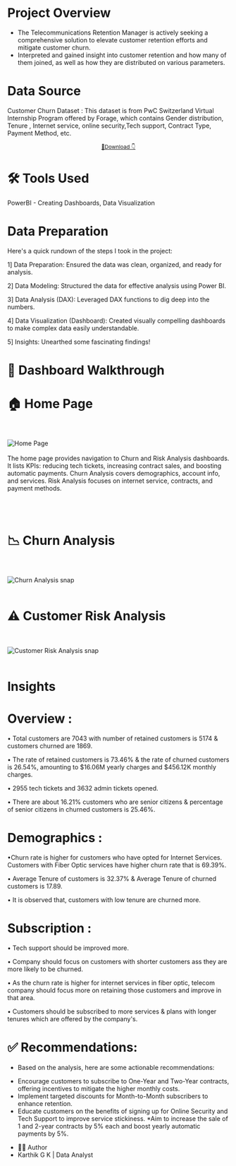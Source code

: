 # Project Overview
* The Telecommunications Retention Manager is actively seeking a comprehensive solution to elevate customer retention efforts and mitigate customer churn.
* Interpreted and gained insight into customer retention and how many of them joined, as well as how they are distributed on various parameters.
  
# Data Source
Customer Churn Dataset : This dataset is from PwC Switzerland Virtual Internship Program offered by Forage, which contains Gender distribution, Tenure , Internet service, online security,Tech support, Contract Type, Payment Method, etc.
<p align="center" style="font-size: 9pt;"><a 👇 </a></p>
<p align="center" style="font-size: 9pt;"><a href="https://github.com/gkarthik333/Customer_Churn_Analysis-/blob/main/churn_data.csv">📂Download 👇 </a></p>

# 🛠 Tools Used
PowerBI - Creating Dashboards, Data Visualization

# Data Preparation
Here's a quick rundown of the steps I took in the project:

1️] Data Preparation: Ensured the data was clean, organized, and ready for analysis.

2️] Data Modeling: Structured the data for effective analysis using Power BI.

3️] Data Analysis (DAX): Leveraged DAX functions to dig deep into the numbers.

4️] Data Visualization (Dashboard): Created visually compelling dashboards to make complex data easily understandable.

5️] Insights: Unearthed some fascinating findings!


# 💠 Dashboard Walkthrough
# 🏠 Home Page
<br><br>
![Home Page](https://github.com/user-attachments/assets/4679e1ae-b568-4cf1-823d-d339e3a8eb95)
<br><br>
The home page provides navigation to Churn and Risk Analysis dashboards. It lists KPIs: reducing tech tickets, increasing contract sales, and boosting automatic payments. Churn Analysis covers demographics, account info, and services. Risk Analysis focuses on internet service, contracts, and payment methods. 
<br><br>
<br><br>
# 📉 Churn Analysis
<br><br>
![Churn Analysis snap](https://github.com/user-attachments/assets/64dbca67-dd16-4010-be4a-bf48dc83ffb6)
<br><br>
# ⚠️ Customer Risk Analysis
<br><br>
![Customer Risk Analysis snap](https://github.com/user-attachments/assets/f0d548df-3168-4f5b-93f9-f3bade502350)
<br><br>
# Insights
#  Overview :

• Total customers are 7043 with number of retained customers is 5174 & customers churned are 1869.

• The rate of retained customers is 73.46% & the rate of churned customers is 26.54%, amounting to $16.06M yearly charges and $456.12K monthly charges.

• 2955 tech tickets and 3632 admin tickets opened.

• There are about 16.21% customers who are senior citizens & percentage of senior citizens in churned customers is 25.46%.

# Demographics :

•Churn rate is higher for customers who have opted for Internet Services. Customers with Fiber Optic services have higher churn rate that is 69.39%.

• Average Tenure of customers is 32.37% & Average Tenure of churned customers is 17.89.

• It is observed that, customers with low tenure are churned more.

# Subscription :

• Tech support should be improved more.

• Company should focus on customers with shorter customers ass they are more likely to be churned.

• As the churn rate is higher for internet services in fiber optic, telecom company should focus more on retaining those customers and improve in that area.

• Customers should be subscribed to more services & plans with longer tenures which are offered by the company's.

# ✅ Recommendations:
- Based on the analysis, here are some actionable recommendations:

* Encourage customers to subscribe to One-Year and Two-Year contracts, offering incentives to mitigate the higher monthly costs.
* Implement targeted discounts for Month-to-Month subscribers to enhance retention.
* Educate customers on the benefits of signing up for Online Security and Tech Support to improve service stickiness.
*Aim to increase the sale of 1 and 2-year contracts by 5% each and boost yearly automatic payments by 5%.



- 👨‍💻 Author
- Karthik G K | Data Analyst


